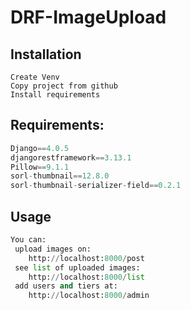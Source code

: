 # DRF-ImageUpload

## Installation
```
Create Venv
Copy project from github
Install requirements
```
## Requirements:
```python
Django==4.0.5
djangorestframework==3.13.1
Pillow==9.1.1
sorl-thumbnail==12.8.0
sorl-thumbnail-serializer-field==0.2.1
```
## Usage

```python
You can:
 upload images on:
	http://localhost:8000/post
 see list of uploaded images:
	http://localhost:8000/list
 add users and tiers at:
	http://localhost:8000/admin
```




